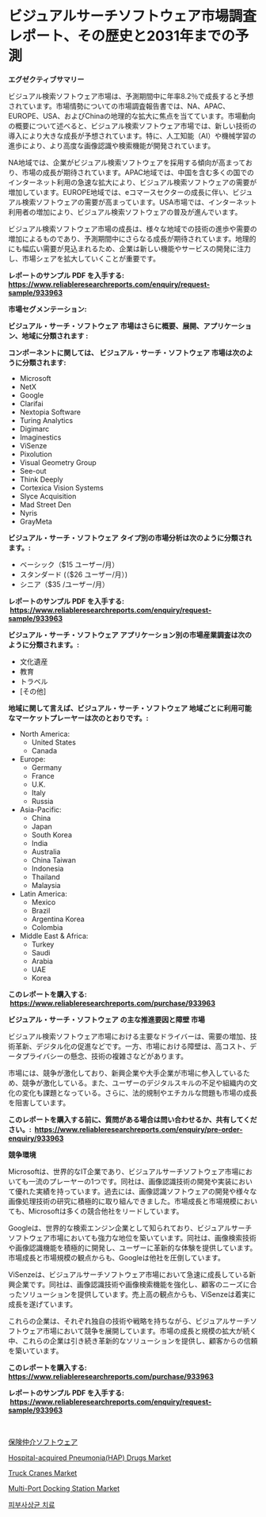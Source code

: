 <p><h1>ビジュアルサーチソフトウェア市場調査レポート、その歴史と2031年までの予測</h1></p><p><strong>エグゼクティブサマリー</strong></p>
<p><p>ビジュアル検索ソフトウェア市場は、予測期間中に年率8.2％で成長すると予想されています。市場情勢についての市場調査報告書では、NA、APAC、EUROPE、USA、およびChinaの地理的な拡大に焦点を当てています。市場動向の概要について述べると、ビジュアル検索ソフトウェア市場では、新しい技術の導入により大きな成長が予想されています。特に、人工知能（AI）や機械学習の進歩により、より高度な画像認識や検索機能が開発されています。</p><p>NA地域では、企業がビジュアル検索ソフトウェアを採用する傾向が高まっており、市場の成長が期待されています。APAC地域では、中国を含む多くの国でのインターネット利用の急速な拡大により、ビジュアル検索ソフトウェアの需要が増加しています。EUROPE地域では、eコマースセクターの成長に伴い、ビジュアル検索ソフトウェアの需要が高まっています。USA市場では、インターネット利用者の増加により、ビジュアル検索ソフトウェアの普及が進んでいます。</p><p>ビジュアル検索ソフトウェア市場の成長は、様々な地域での技術の進歩や需要の増加によるものであり、予測期間中にさらなる成長が期待されています。地理的にも幅広い需要が見込まれるため、企業は新しい機能やサービスの開発に注力し、市場シェアを拡大していくことが重要です。</p></p>
<p><strong>レポートのサンプル PDF を入手する: <a href="https://www.reliableresearchreports.com/enquiry/request-sample/933963">https://www.reliableresearchreports.com/enquiry/request-sample/933963</a></strong></p>
<p><strong>市場セグメンテーション:</strong></p>
<p><strong> ビジュアル・サーチ・ソフトウェア 市場はさらに概要、展開、アプリケーション、地域に分類されます :</strong></p>
<p><strong>コンポーネントに関しては、 ビジュアル・サーチ・ソフトウェア 市場は次のように分類されます: &nbsp;</strong></p>
<p><ul><li>Microsoft</li><li>NetX</li><li>Google</li><li>Clarifai</li><li>Nextopia Software</li><li>Turing Analytics</li><li>Digimarc</li><li>Imaginestics</li><li>ViSenze</li><li>Pixolution</li><li>Visual Geometry Group</li><li>See-out</li><li>Think Deeply</li><li>Cortexica Vision Systems</li><li>Slyce Acquisition</li><li>Mad Street Den</li><li>Nyris</li><li>GrayMeta</li></ul></p>
<p><strong> ビジュアル・サーチ・ソフトウェア タイプ別の市場分析は次のように分類されます。:</strong></p>
<p><ul><li>ベーシック（$15 ユーザー/月）</li><li>スタンダード (（$26 ユーザー/月）)</li><li>シニア（$35 /ユーザー/月）</li></ul></p>
<p><strong>レポートのサンプル PDF を入手する: &nbsp;<a href="https://www.reliableresearchreports.com/enquiry/request-sample/933963">https://www.reliableresearchreports.com/enquiry/request-sample/933963</a></strong></p>
<p><strong> ビジュアル・サーチ・ソフトウェア アプリケーション別の市場産業調査は次のように分類されます。:</strong></p>
<p><ul><li>文化遺産</li><li>教育</li><li>トラベル</li><li>[その他]</li></ul></p>
<p><strong>地域に関して言えば、ビジュアル・サーチ・ソフトウェア 地域ごとに利用可能なマーケットプレーヤーは次のとおりです。:</strong></p>
<p><ul>
    <li>
        North America:
        <ul>
            <li>United States</li>
            <li>Canada</li>
        </ul>
    </li>
    <li>
        Europe:
        <ul>
            <li>Germany</li>
            <li>France</li>
            <li>U.K.</li>
            <li>Italy</li>
            <li>Russia</li>
        </ul>
    </li>
    <li>
        Asia-Pacific:
        <ul>
            <li>China</li>
            <li>Japan</li>
            <li>South Korea</li>
            <li>India</li>
            <li>Australia</li>
            <li>China Taiwan</li>
            <li>Indonesia</li>
            <li>Thailand</li>
            <li>Malaysia</li>
        </ul>
    </li>
    <li>
        Latin America:
        <ul>
            <li>Mexico</li>
            <li>Brazil</li>
            <li>Argentina Korea</li>
            <li>Colombia</li>
        </ul>
    </li>
    <li>
        Middle East & Africa:
        <ul>
            <li>Turkey</li>
            <li>Saudi</li>
            <li>Arabia</li>
            <li>UAE</li>
            <li>Korea</li>
        </ul>
    </li>
    </ul></p>
<p><strong>このレポートを購入する: &nbsp;<a href="https://www.reliableresearchreports.com/purchase/933963">https://www.reliableresearchreports.com/purchase/933963</a></strong></p>
<p><strong>ビジュアル・サーチ・ソフトウェア の主な推進要因と障壁 市場</strong></p>
<p><p>ビジュアル検索ソフトウェア市場における主要なドライバーは、需要の増加、技術革新、デジタル化の促進などです。一方、市場における障壁は、高コスト、データプライバシーの懸念、技術の複雑さなどがあります。</p><p>市場には、競争が激化しており、新興企業や大手企業が市場に参入しているため、競争が激化している。また、ユーザーのデジタルスキルの不足や組織内の文化の変化も課題となっている。さらに、法的規制やエチカルな問題も市場の成長を阻害しています。</p></p>
<p><strong>このレポートを購入する前に、質問がある場合は問い合わせるか、共有してください。:&nbsp; <a href="https://www.reliableresearchreports.com/enquiry/pre-order-enquiry/933963">https://www.reliableresearchreports.com/enquiry/pre-order-enquiry/933963</a></strong></p>
<p><strong>競争環境</strong></p>
<p><p>Microsoftは、世界的なIT企業であり、ビジュアルサーチソフトウェア市場においても一流のプレーヤーの1つです。同社は、画像認識技術の開発や実装において優れた実績を持っています。過去には、画像認識ソフトウェアの開発や様々な画像処理技術の研究に積極的に取り組んできました。市場成長と市場規模においても、Microsoftは多くの競合他社をリードしています。</p><p>Googleは、世界的な検索エンジン企業として知られており、ビジュアルサーチソフトウェア市場においても強力な地位を築いています。同社は、画像検索技術や画像認識機能を積極的に開発し、ユーザーに革新的な体験を提供しています。市場成長と市場規模の観点からも、Googleは他社を圧倒しています。</p><p>ViSenzeは、ビジュアルサーチソフトウェア市場において急速に成長している新興企業です。同社は、画像認識技術や画像検索機能を強化し、顧客のニーズに合ったソリューションを提供しています。売上高の観点からも、ViSenzeは着実に成長を遂げています。</p><p>これらの企業は、それぞれ独自の技術や戦略を持ちながら、ビジュアルサーチソフトウェア市場において競争を展開しています。市場の成長と規模の拡大が続く中、これらの企業は引き続き革新的なソリューションを提供し、顧客からの信頼を築いています。</p></p>
<p><strong>このレポートを購入する: &nbsp; <a href="https://www.reliableresearchreports.com/purchase/933963">https://www.reliableresearchreports.com/purchase/933963</a></strong></p>
<p><strong>レポートのサンプル PDF を入手する: &nbsp;<a href="https://www.reliableresearchreports.com/enquiry/request-sample/933963">https://www.reliableresearchreports.com/enquiry/request-sample/933963</a></strong><strong></strong></p>
<p>&nbsp;</p>
<p><p><a href="https://github.com/lababdou/Market-Research-Report-List-2/blob/main/2431802184221.md">保険仲介ソフトウェア</a></p><p><a href="https://gentle-editor-9db.notion.site/Hospital-acquired-Pneumonia-HAP-Drugs-Market-Share-Market-New-Trends-Analysis-Report-By-Type-By--ff209e34179144bf9b50fc1046508781">Hospital-acquired Pneumonia(HAP) Drugs Market</a></p><p><a href="https://view.publitas.com/reportprime-1/truck-cranes-market-size-and-examines-its-market-scope-with-a-primary-focus-on-growth-opportunities-and-forecasted-trends-spanning-from-2024-to-2031/">Truck Cranes Market</a></p><p><a href="https://github.com/prosalinda88/Market-Research-Report-List-3/blob/main/multi-port-docking-station-market.md">Multi-Port Docking Station Market</a></p><p><a href="https://medium.com/@jerrodhilll68/%ED%94%BC%EB%B6%80%EC%83%81%EA%B7%A0-%EA%B0%90%EC%97%BC-%EC%B9%98%EB%A3%8C-%EC%8B%9C%EC%9E%A5-%EA%B7%9C%EB%AA%A8-cagr-%ED%8A%B8%EB%A0%8C%EB%93%9C-2024-2030-db857fd9a638">피부사상균 치료</a></p></p>